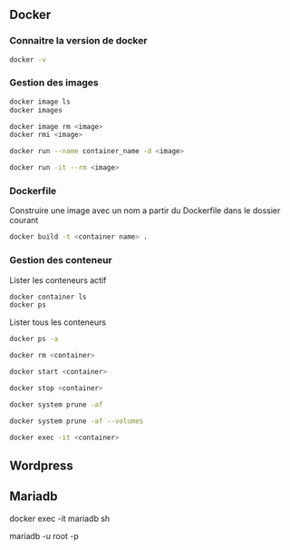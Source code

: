## Docker

### Connaitre la version de docker
```sh
docker -v
```
### Gestion des images

```sh
docker image ls
docker images
```
```sh
docker image rm <image>
docker rmi <image>
```

```sh
docker run --name container_name -d <image>
```

```sh
docker run -it --rm <image>
```
### Dockerfile
Construire une image avec un nom a partir du Dockerfile dans le dossier courant
```sh
docker build -t <container name> .
```


### Gestion des conteneur
Lister les conteneurs actif
```sh
docker container ls
docker ps
```
Lister tous les conteneurs
```sh
docker ps -a
```

```sh
docker rm <container>
```

```sh
docker start <container>
```

```sh
docker stop <container>
```


```sh
docker system prune -af
```

```sh
docker system prune -af --volumes
```

```sh
docker exec -it <container>
```




## Wordpress

## Mariadb

docker exec -it mariadb sh

mariadb -u root -p

